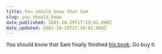 ```yaml
---
title: You should know that Sam
slug: you_should_know
date_published: 2001-10-29T17:19:01.000Z
date_updated: 2001-10-29T17:19:01.000Z
---
```


You should know that Sam finally finished [his book](http://www.explodingdog.com/shirtorder/index.html). Go buy it.
